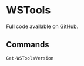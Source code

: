 # WSTools

Full code available on [GitHub](https://github.com/WanderingStag/WSTools).

## Commands

```powershell
Get-WSToolsVersion
```
